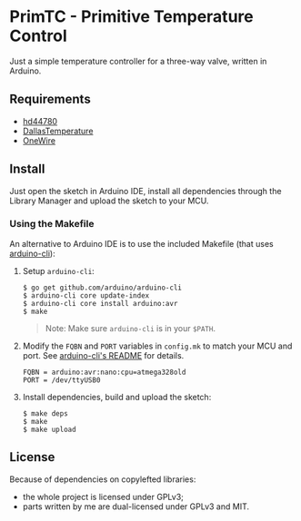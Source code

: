 # PrimTC - Primitive Temperature Control

Just a simple temperature controller for a three-way valve, written in
Arduino.


## Requirements

- [hd44780](//github.com/duinoWitchery/hd44780)
- [DallasTemperature](//github.com/milesburton/Arduino-Temperature-Control-Library)
- [OneWire](//github.com/PaulStoffregen/OneWire)


## Install

Just open the sketch in Arduino IDE, install all dependencies through
the Library Manager and upload the sketch to your MCU.


### Using the Makefile

An alternative to Arduino IDE is to use the included Makefile (that uses
[arduino-cli]):

1. Setup `arduino-cli`:

   ```
   $ go get github.com/arduino/arduino-cli
   $ arduino-cli core update-index
   $ arduino-cli core install arduino:avr
   $ make
   ```

   > Note: Make sure `arduino-cli` is in your `$PATH`.

2. Modify the `FQBN` and `PORT` variables in `config.mk` to match your
   MCU and port. See [arduino-cli's README] for details.

   ```
   FQBN = arduino:avr:nano:cpu=atmega328old
   PORT = /dev/ttyUSB0
   ```

3. Install dependencies, build and upload the sketch:

   ```
   $ make deps
   $ make
   $ make upload
   ```

[arduino-cli]: https://github.com/arduino/arduino-cli
[arduino-cli's README]: https://github.com/arduino/arduino-cli/blob/master/README.md


## License

Because of dependencies on copylefted libraries:

- the whole project is licensed under GPLv3;
- parts written by me are dual-licensed under GPLv3 and MIT.
